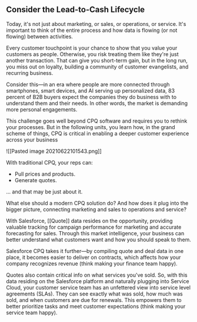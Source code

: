 ## Consider the Lead-to-Cash Lifecycle

Today, it's not just about marketing, or sales, or operations, or service. It's important to think of the entire process and how data is flowing (or not flowing) between activities.

Every customer touchpoint is your chance to show that you value your customers as people. Otherwise, you risk treating them like they're just another transaction. That can give you short-term gain, but in the long run, you miss out on loyalty, building a community of customer evangelists, and recurring business.

Consider this—in an era where people are more connected through smartphones, smart devices, and AI serving up personalized data, 83 percent of B2B buyers expect the companies they do business with to understand them and their needs. In other words, the market is demanding more personal engagements.

This challenge goes well beyond CPQ software and requires you to rethink your processes. But in the following units, you learn how, in the grand scheme of things, CPQ is critical in enabling a deeper customer experience across your business

![[Pasted image 20210622101543.png]]


With traditional CPQ, your reps can:

-   Pull prices and products.
-   Generate quotes.

... and that may be just about it.

What else should a modern CPQ solution do? And how does it plug into the bigger picture, connecting marketing and sales to operations and service?

With Salesforce, [[Quote]] data resides on the opportunity, providing valuable tracking for campaign performance for marketing and accurate forecasting for sales. Through this market intelligence, your business can better understand what customers want and how you should speak to them.

Salesforce CPQ takes it further—by compiling quote and deal data in one place, it becomes easier to deliver on contracts, which affects how your company recognizes revenue (think making your finance team happy).

Quotes also contain critical info on what services you've sold. So, with this data residing on the Salesforce platform and naturally plugging into Service Cloud, your customer service team has an unfettered view into service level agreements (SLAs). They can see exactly what was sold, how much was sold, and when customers are due for renewals. This empowers them to better prioritize tasks and meet customer expectations (think making your service team happy).